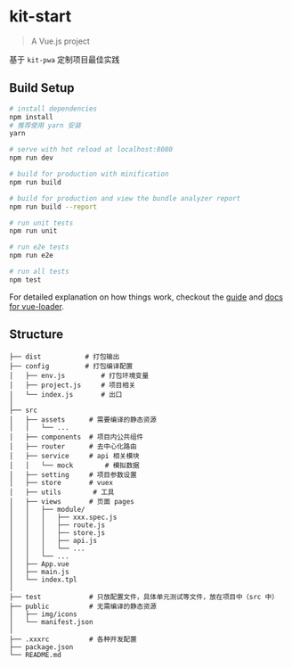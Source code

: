 # kit-start

> A Vue.js project

基于 `kit-pwa` 定制项目最佳实践

## Build Setup

``` bash
# install dependencies
npm install
# 推荐使用 yarn 安装
yarn

# serve with hot reload at localhost:8080
npm run dev

# build for production with minification
npm run build

# build for production and view the bundle analyzer report
npm run build --report

# run unit tests
npm run unit

# run e2e tests
npm run e2e

# run all tests
npm test
```

For detailed explanation on how things work, checkout the [guide](http://vuejs-templates.github.io/webpack/) and [docs for vue-loader](http://vuejs.github.io/vue-loader).

## Structure

```shell
├── dist           # 打包输出
├── config         # 打包编译配置
│   ├── env.js         # 打包环境变量
│   ├── project.js     # 项目相关
│   └── index.js       # 出口
│
├── src
│   ├── assets      # 需要编译的静态资源
│   │   └── ...
│   ├── components  # 项目内公共组件
│   ├── router      # 去中心化路由
│   ├── service     # api 相关模块
│   │   └── mock        # 模拟数据
│   ├── setting     # 项目参数设置
│   ├── store       # vuex
│   ├── utils        # 工具
│   ├── views       # 页面 pages
│   │   ├── module/
│   │   │   ├── xxx.spec.js
│   │   │   ├── route.js
│   │   │   ├── store.js
│   │   │   ├── api.js
│   │   │   └── ...
│   │   └── ...
│   ├── App.vue
│   ├── main.js
│   └── index.tpl
│
├── test            # 只放配置文件，具体单元测试等文件，放在项目中（src 中）
├── public          # 无需编译的静态资源
│   ├── img/icons
│   └── manifest.json
│
├── .xxxrc          # 各种开发配置
├── package.json
└── README.md
```
